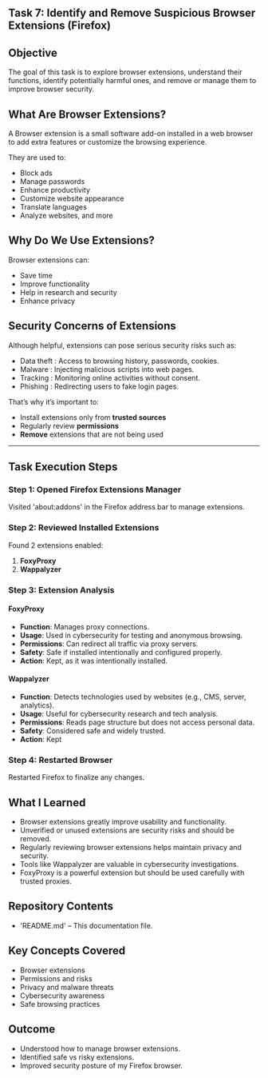 ## Task 7: Identify and Remove Suspicious Browser Extensions (Firefox)

## Objective
The goal of this task is to explore browser extensions, understand their functions, identify potentially harmful ones, and remove or manage them to improve browser security.

## What Are Browser Extensions?
A Browser extension is a small software add-on installed in a web browser to add extra features or customize the browsing experience.

They are used to:
  * Block ads
  * Manage passwords
  * Enhance productivity
  * Customize website appearance
  * Translate languages
  * Analyze websites, and more

## Why Do We Use Extensions?
Browser extensions can:
  * Save time
  * Improve functionality 
  * Help in research and security 
  * Enhance privacy
    
## Security Concerns of Extensions
Although helpful, extensions can pose serious security risks such as:
  * Data theft : Access to browsing history, passwords, cookies.
  * Malware : Injecting malicious scripts into web pages.
  * Tracking : Monitoring online activities without consent.
  * Phishing : Redirecting users to fake login pages.

That’s why it’s important to:
  * Install extensions only from **trusted sources**
  * Regularly review **permissions**
  * **Remove** extensions that are not being used

---

## Task Execution Steps

### Step 1: Opened Firefox Extensions Manager
  Visited 'about:addons' in the Firefox address bar to manage extensions.

### Step 2: Reviewed Installed Extensions
Found 2 extensions enabled:
1. **FoxyProxy**
2. **Wappalyzer**

### Step 3: Extension Analysis

#### **FoxyProxy**
  * **Function**: Manages proxy connections.
  * **Usage**: Used in cybersecurity for testing and anonymous browsing.
  * **Permissions**: Can redirect all traffic via proxy servers.
  * **Safety**: Safe if installed intentionally and configured properly.
  * **Action**: Kept, as it was intentionally installed.

#### **Wappalyzer**
  * **Function**: Detects technologies used by websites (e.g., CMS, server, analytics).
  * **Usage**: Useful for cybersecurity research and tech analysis.
  * **Permissions**: Reads page structure but does not access personal data.
  * **Safety**: Considered safe and widely trusted.
  * **Action**: Kept

### Step 4: Restarted Browser
  Restarted Firefox to finalize any changes.

## What I Learned
  * Browser extensions greatly improve usability and functionality.
  * Unverified or unused extensions are security risks and should be removed.
  * Regularly reviewing browser extensions helps maintain privacy and security.
  * Tools like Wappalyzer are valuable in cybersecurity investigations.
  * FoxyProxy is a powerful extension but should be used carefully with trusted proxies.

## Repository Contents
  * 'README.md' – This documentation file.

## Key Concepts Covered
  * Browser extensions
  * Permissions and risks
  * Privacy and malware threats
  * Cybersecurity awareness
  * Safe browsing practices

## Outcome
  * Understood how to manage browser extensions.
  * Identified safe vs risky extensions.
  * Improved security posture of my Firefox browser.

